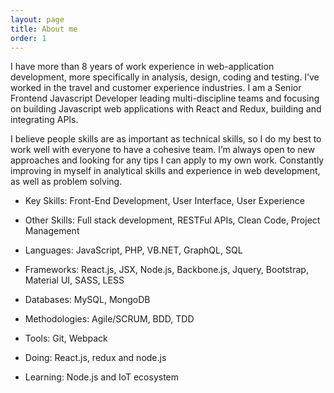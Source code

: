 ```yaml
---
layout: page
title: About me 
order: 1
---
```


I have more than 8 years of work experience in web-application development, more specifically in  analysis, design, coding and testing. I’ve worked in the travel and customer experience industries. I am a Senior Frontend Javascript Developer leading multi-discipline teams and focusing on building Javascript web applications with React and Redux, building and integrating APIs.

I believe people skills are as important as technical skills, so I do my best to work well with everyone to have a cohesive team. I’m always open to new approaches and looking for any tips I can apply to my own work. Constantly improving in myself in analytical skills and experience in web development, as well as problem solving.

- Key Skills: Front-End Development, User Interface, User Experience
- Other Skills: Full stack development, RESTFul APIs, Clean Code, Project Management
- Languages: JavaScript, PHP, VB.NET, GraphQL, SQL 
- Frameworks: React.js, JSX, Node.js, Backbone.js, Jquery, Bootstrap, Material UI, SASS, LESS
- Databases: MySQL, MongoDB
- Methodologies: Agile/SCRUM, BDD, TDD 
- Tools: Git, Webpack

- Doing: React.js, redux and node.js
- Learning: Node.js and IoT ecosystem
